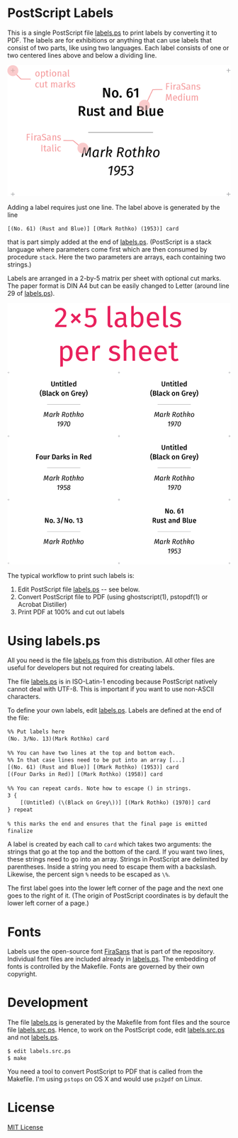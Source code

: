 
# PostScript Labels

This is a single PostScript file [labels.ps] to print labels by converting
it to PDF. The labels are for exhibitions or anything that can use labels
that consist of two parts, like using two languages. Each label consists of
one or two centered lines above and below a dividing line.

![label](./images/label.png)

Adding a label requires just one line. The label above is generated by
the line

	[(No. 61) (Rust and Blue)] [(Mark Rothko) (1953)] card

that is part simply added at the end of [labels.ps]. (PostScript is a stack
language where parameters come first which are then consumed by procedure
`stack`. Here the two parameters are arrays, each containing two strings.)

Labels are arranged in a 2-by-5 matrix per sheet with optional cut marks.
The paper format is DIN A4 but can be easily changed to Letter (around line
29 of [labels.ps]).

![label](./images/labels.png)

The typical workflow to print such labels is:

1. Edit PostScript file [labels.ps] -- see below.
2. Convert PostScript file  to PDF (using ghostscript(1), pstopdf(1) or
   Acrobat Distiller)
3. Print PDF at 100% and cut out labels

# Using labels.ps

All you need is the file [labels.ps] from this distribution. All other
files are useful for developers but not required for creating labels.

The file [labels.ps] is in ISO-Latin-1 encoding because PostScript natively
cannot deal with UTF-8. This is important if you want to use non-ASCII
characters.

To define your own labels, edit [labels.ps]. Labels are defined at the end
of the file:

	%% Put labels here
	(No. 3/No. 13)(Mark Rothko) card

	%% You can have two lines at the top and bottom each.
	%% In that case lines need to be put into an array [...] 
	[(No. 61) (Rust and Blue)] [(Mark Rothko) (1953)] card
	[(Four Darks in Red)] [(Mark Rothko) (1958)] card

	%% You can repeat cards. Note how to escape () in strings.
	3 { 
		[(Untitled) (\(Black on Grey\))] [(Mark Rothko) (1970)] card 
	} repeat

	% this marks the end and ensures that the final page is emitted
	finalize

A label is created by each call to `card` which takes two arguments: the
strings that go at the top and the bottom of the card. If you want two
lines, these strings need to go into an array. Strings in PostScript are
delimited by parentheses. Inside a string you need to escape them with a
backslash.  Likewise, the percent sign `%` needs to be escaped as `\%`.

The first label goes into the lower left corner of the page and the next
one goes to the right of it. (The origin of PostScript coordinates is by
default the lower left corner of a page.)

# Fonts

Labels use the open-source font [FiraSans] that is part of the repository.
Individual font files are included already in [labels.ps]. The embedding of
fonts is controlled by the Makefile. Fonts are governed by their own
copyright.

# Development

The file [labels.ps] is generated by the Makefile from font files and the
source file [labels.src.ps](./labels.src.ps). Hence, to work on the
PostScript code, edit [labels.src.ps](./labels.src.ps) and not [labels.ps].

	$ edit labels.src.ps
	$ make

You need a tool to convert PostScript to PDF that is called from the
Makefile. I'm using `pstops` on OS X and would use `ps2pdf` on Linux.	

# License

[MIT License](./LICENSE.md)

[labels.ps]:	./labels.ps "PostScript file labels.ps"
[FiraSans]:		https://en.wikipedia.org/wiki/Fira_Sans "FiraSans font"
